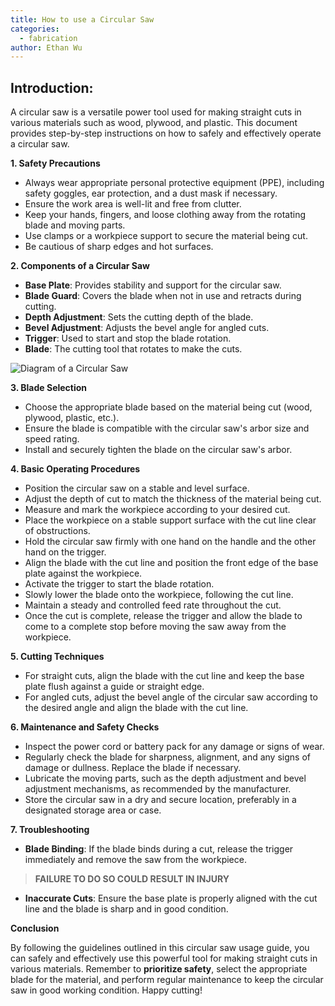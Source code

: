 ```yaml
---
title: How to use a Circular Saw
categories: 
  - fabrication
author: Ethan Wu
---
```

## Introduction:

A circular saw is a versatile power tool used for making straight cuts in various materials such as wood, plywood, and plastic. This document provides step-by-step instructions on how to safely and effectively operate a circular saw.

**1. Safety Precautions**

- Always wear appropriate personal protective equipment (PPE), including safety goggles, ear protection, and a dust mask if necessary.
- Ensure the work area is well-lit and free from clutter.
- Keep your hands, fingers, and loose clothing away from the rotating blade and moving parts.
- Use clamps or a workpiece support to secure the material being cut.
- Be cautious of sharp edges and hot surfaces.

**2. Components of a Circular Saw**

- **Base Plate**: Provides stability and support for the circular saw.
- **Blade Guard**: Covers the blade when not in use and retracts during cutting.
- **Depth Adjustment**: Sets the cutting depth of the blade.
- **Bevel Adjustment**: Adjusts the bevel angle for angled cuts.
- **Trigger**: Used to start and stop the blade rotation.
- **Blade**: The cutting tool that rotates to make the cuts.

![Diagram of a Circular Saw](https://cdn.discordapp.com/attachments/983922080879869962/1127313505683509319/SPOILER_Circular-Saw-Diagram-2-e1646923431784.png)

**3. Blade Selection**

- Choose the appropriate blade based on the material being cut (wood, plywood, plastic, etc.).
- Ensure the blade is compatible with the circular saw's arbor size and speed rating.
- Install and securely tighten the blade on the circular saw's arbor.

**4. Basic Operating Procedures**

- Position the circular saw on a stable and level surface.
- Adjust the depth of cut to match the thickness of the material being cut.
- Measure and mark the workpiece according to your desired cut.
- Place the workpiece on a stable support surface with the cut line clear of obstructions.
- Hold the circular saw firmly with one hand on the handle and the other hand on the trigger.
- Align the blade with the cut line and position the front edge of the base plate against the workpiece.
- Activate the trigger to start the blade rotation.
- Slowly lower the blade onto the workpiece, following the cut line.
- Maintain a steady and controlled feed rate throughout the cut.
- Once the cut is complete, release the trigger and allow the blade to come to a complete stop before moving the saw away from the workpiece.

**5. Cutting Techniques**

- For straight cuts, align the blade with the cut line and keep the base plate flush against a guide or straight edge.
- For angled cuts, adjust the bevel angle of the circular saw according to the desired angle and align the blade with the cut line.

**6. Maintenance and Safety Checks**

- Inspect the power cord or battery pack for any damage or signs of wear.
- Regularly check the blade for sharpness, alignment, and any signs of damage or dullness. Replace the blade if necessary.
- Lubricate the moving parts, such as the depth adjustment and bevel adjustment mechanisms, as recommended by the manufacturer.
- Store the circular saw in a dry and secure location, preferably in a designated storage area or case.

**7. Troubleshooting**

- **Blade Binding**: If the blade binds during a cut, release the trigger immediately and remove the saw from the workpiece.
>**FAILURE TO DO SO COULD RESULT IN INJURY**
- **Inaccurate Cuts**: Ensure the base plate is properly aligned with the cut line and the blade is sharp and in good condition.

**Conclusion**

By following the guidelines outlined in this circular saw usage guide, you can safely and effectively use this powerful tool for making straight cuts in various materials. Remember to **prioritize safety**, select the appropriate blade for the material, and perform regular maintenance to keep the circular saw in good working condition. Happy cutting!